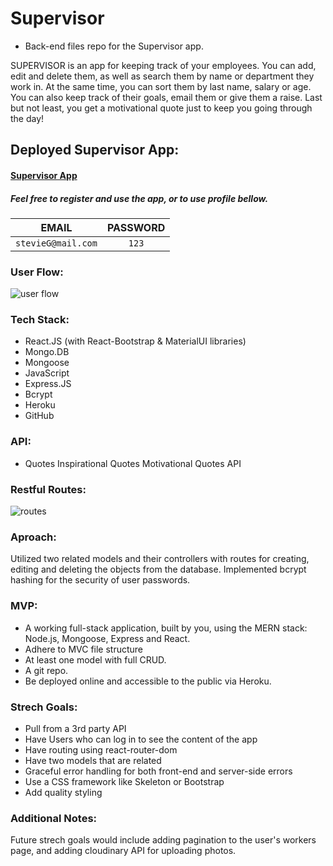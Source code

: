 # Supervisor

- Back-end files repo for the Supervisor app.

SUPERVISOR is an app for keeping track of your employees. You can add, edit and delete them, as well as search them by name or department they work in. At the same time, you can sort them by last name, salary or age. You can also keep track of their goals, email them or give them a raise. Last but not least, you get a motivational quote just to keep you going through the day!

## Deployed Supervisor App:

#### [Supervisor App](https://supervisor-app.herokuapp.com/home)

##### Feel free to register and use the app, or to use profile bellow.

| EMAIL              | PASSWORD |
| ------------------ | :------: |
| `stevieG@mail.com` |  `123`   |

### User Flow:

![user flow](https://i.imgur.com/i4eifFn.png "Supervisor user flow")

### Tech Stack:

- React.JS (with React-Bootstrap & MaterialUI libraries)
- Mongo.DB
- Mongoose
- JavaScript
- Express.JS
- Bcrypt
- Heroku
- GitHub

### API:

- Quotes Inspirational Quotes Motivational Quotes API

### Restful Routes:

![routes](https://i.imgur.com/wH7GFw8.png?1 "restful routes")

### Aproach:

Utilized two related models and their controllers with routes for creating, editing and deleting the objects from the database. Implemented bcrypt hashing for the security of user passwords.

### MVP:

- A working full-stack application, built by you, using the MERN stack: Node.js, Mongoose, Express and React.
- Adhere to MVC file structure
- At least one model with full CRUD.
- A git repo.
- Be deployed online and accessible to the public via Heroku.

### Strech Goals:

- Pull from a 3rd party API
- Have Users who can log in to see the content of the app
- Have routing using react-router-dom
- Have two models that are related
- Graceful error handling for both front-end and server-side errors
- Use a CSS framework like Skeleton or Bootstrap
- Add quality styling

### Additional Notes:

Future strech goals would include adding pagination to the user's workers page, and adding cloudinary API for uploading photos.
